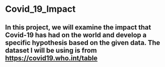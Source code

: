 # Covid_19_Impact
## In this project, we will examine the impact that Covid-19 has had on the world and develop a specific hypothesis based on the given data. The dataset I will be using is from https://covid19.who.int/table
